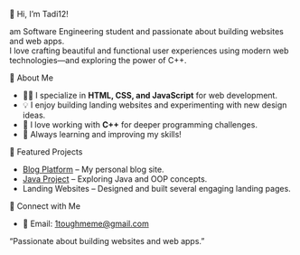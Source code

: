 

👋 Hi, I’m Tadi12!

am Software Engineering student and passionate about building websites and web apps.  
I love crafting beautiful and functional user experiences using modern web technologies—and exploring the power of C++.

 🚀 About Me

- 🧑‍💻 I specialize in **HTML, CSS, and JavaScript** for web development.
- 💡 I enjoy building landing websites and experimenting with new design ideas.
- 🤖 I love working with **C++** for deeper programming challenges.
- 🌱 Always learning and improving my skills!


 📌 Featured Projects

- [Blog Platform](https://github.com/Tadi12/blog) – My personal blog site.
- [Java Project](https://github.com/Tadi12/java_project) – Exploring Java and OOP concepts.
- Landing Websites – Designed and built several engaging landing pages.

 💬 Connect with Me

- 📧 Email: [1toughmeme@gmail.com](mailto:1toughmeme@gmail.com)

“Passionate about building websites and web apps.”



